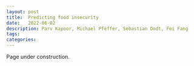 ```yaml
---
layout: post
title:  Predicting food insecurity
date:   2022-06-02 
description: Parv Kapoor, Michael Pfeffer, Sebastian Dodt, Fei Fang
tags: 
categories: 
---
```

Page under construction. 